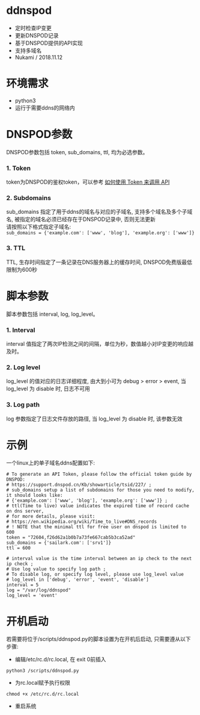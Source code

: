 # ddnspod
  + 定时检查IP变更
  + 更新DNSPOD记录
  + 基于DNSPOD提供的API实现
  + 支持多域名
  + Nukami / 2018.11.12

# 环境需求
+ python3
+ 运行于需要ddns的网络内

# DNSPOD参数
  DNSPOD参数包括 token, sub_domains, ttl, 均为必选参数。
### 1. Token
  token为DNSPOD的鉴权token，可以参考 [如何使用 Token 来调用 API]( https://support.dnspod.cn/Kb/showarticle/tsid/227/)
### 2. Subdomains
  sub_domains 指定了用于ddns的域名与对应的子域名, 支持多个域名及多个子域名, 被指定的域名必须已经存在于DNSPOD记录中, 否则无法更新  
  请按照以下格式指定子域名:  
  ```sub_domains = {'example.com': ['www', 'blog'], 'example.org': ['www']}```
### 3. TTL
  TTL, 生存时间指定了一条记录在DNS服务器上的缓存时间, DNSPOD免费版最低限制为600秒

# 脚本参数
  脚本参数包括 interval, log, log_level。
### 1. Interval
  interval 值指定了两次IP检测之间的间隔，单位为秒，数值越小对IP变更的响应越及时。
### 2. Log level
  log_level 的值对应的日志详细程度, 由大到小可为 debug > error > event, 当 log_level 为 disable 时, 日志不可用
### 3. Log path
  log 参数指定了日志文件存放的路径, 当 log_level 为 disable 时, 该参数无效
  
# 示例
  一个linux上的单子域名ddns配置如下:
```
# To generate an API Token, please follow the official token guide by DNSPOD:
# https://support.dnspod.cn/Kb/showarticle/tsid/227/ ;
# sub_domains setup a list of subdomains for those you need to modify, it should looks like:
# {'example.com': ['www', 'blog'], 'example.org': ['www']} ;
# ttl(Time to live) value indicates the expired time of record cache on dns server,
# for more details, please visit:
# https://en.wikipedia.org/wiki/Time_to_live#DNS_records
# ! NOTE that the minimal ttl for free user on dnspod is limited to 600
token = "72604,f26d62a1b0b7a73fe667cab5b3ca52ad"
sub_domains = {'sailark.com': ['srv1']}
ttl = 600

# interval value is the time interval between an ip check to the next ip check ;
# Use log value to specify log path ;
# To disable log, or specify log level, please use log_level value
# log_level in ['debug', 'error', 'event', 'disable']
interval = 5
log = "/var/log/ddnspod"
log_level = 'event'
```

# 开机启动
若需要将位于/scripts/ddnspod.py的脚本设置为在开机后启动, 只需要遵从以下步骤:
+ 编辑/etc/rc.d/rc.local, 在 exit 0前插入
```
python3 /scripts/ddnspod.py
```
+ 为rc.local赋予执行权限
```
chmod +x /etc/rc.d/rc.local
```
+ 重启系统